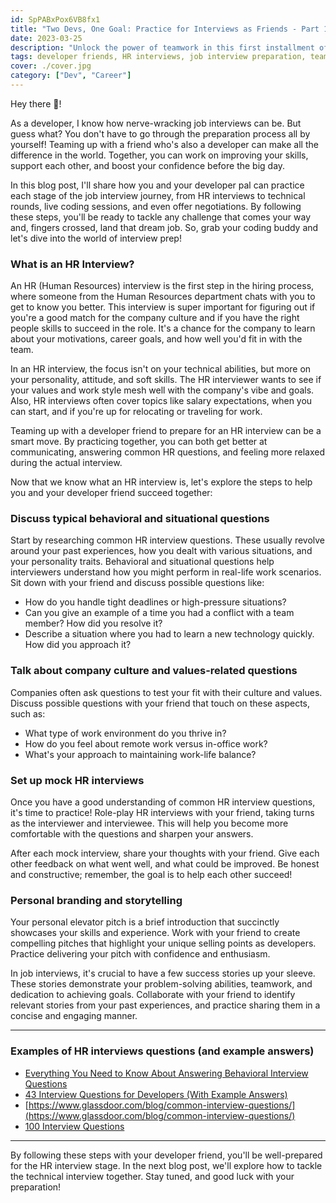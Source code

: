 ```yaml
---
id: SpPABxPox6VB8fx1
title: "Two Devs, One Goal: Practice for Interviews as Friends - Part 1: HR Interviews"
date: 2023-03-25
description: "Unlock the power of teamwork in this first installment of a four-part series, 'Two Devs, One Goal: Practice for Interviews as Friends.' Explore essential tips and strategies for acing HR interviews and embark on the journey to job interview success together."
tags: developer friends, HR interviews, job interview preparation, teamwork, collaboration, interview success, two devs one goal, interview practice, career development, communication skills
cover: ./cover.jpg
category: ["Dev", "Career"]
---
```


Hey there 👋!

As a developer, I know how nerve-wracking job interviews can be. But guess what? You don't have to go through the preparation process all by yourself! Teaming up with a friend who's also a developer can make all the difference in the world. Together, you can work on improving your skills, support each other, and boost your confidence before the big day.

In this blog post, I'll share how you and your developer pal can practice each stage of the job interview journey, from HR interviews to technical rounds, live coding sessions, and even offer negotiations. By following these steps, you'll be ready to tackle any challenge that comes your way and, fingers crossed, land that dream job. So, grab your coding buddy and let's dive into the world of interview prep!

### What is an HR Interview?

An HR (Human Resources) interview is the first step in the hiring process, where someone from the Human Resources department chats with you to get to know you better. This interview is super important for figuring out if you're a good match for the company culture and if you have the right people skills to succeed in the role. It's a chance for the company to learn about your motivations, career goals, and how well you'd fit in with the team.

In an HR interview, the focus isn't on your technical abilities, but more on your personality, attitude, and soft skills. The HR interviewer wants to see if your values and work style mesh well with the company's vibe and goals. Also, HR interviews often cover topics like salary expectations, when you can start, and if you're up for relocating or traveling for work.

Teaming up with a developer friend to prepare for an HR interview can be a smart move. By practicing together, you can both get better at communicating, answering common HR questions, and feeling more relaxed during the actual interview.

Now that we know what an HR interview is, let's explore the steps to help you and your developer friend succeed together:

### Discuss typical behavioral and situational questions

Start by researching common HR interview questions. These usually revolve around your past experiences, how you dealt with various situations, and your personality traits. Behavioral and situational questions help interviewers understand how you might perform in real-life work scenarios. Sit down with your friend and discuss possible questions like:

- How do you handle tight deadlines or high-pressure situations?
- Can you give an example of a time you had a conflict with a team member? How did you resolve it?
- Describe a situation where you had to learn a new technology quickly. How did you approach it?

### Talk about company culture and values-related questions

Companies often ask questions to test your fit with their culture and values. Discuss possible questions with your friend that touch on these aspects, such as:

- What type of work environment do you thrive in?
- How do you feel about remote work versus in-office work?
- What's your approach to maintaining work-life balance?

### Set up mock HR interviews

Once you have a good understanding of common HR interview questions, it's time to practice! Role-play HR interviews with your friend, taking turns as the interviewer and interviewee. This will help you become more comfortable with the questions and sharpen your answers.

After each mock interview, share your thoughts with your friend. Give each other feedback on what went well, and what could be improved. Be honest and constructive; remember, the goal is to help each other succeed!

### Personal branding and storytelling

Your personal elevator pitch is a brief introduction that succinctly showcases your skills and experience. Work with your friend to create compelling pitches that highlight your unique selling points as developers. Practice delivering your pitch with confidence and enthusiasm.

In job interviews, it's crucial to have a few success stories up your sleeve. These stories demonstrate your problem-solving abilities, teamwork, and dedication to achieving goals. Collaborate with your friend to identify relevant stories from your past experiences, and practice sharing them in a concise and engaging manner.

---

### Examples of HR interviews questions (and example answers)

- [Everything You Need to Know About Answering Behavioral Interview Questions](https://www.themuse.com/advice/30-behavioral-interview-questions-you-should-be-ready-to-answer)
- [43 Interview Questions for Developers (With Example Answers)](https://www.indeed.com/career-advice/interviewing/interview-questions-for-developers)
- [https://www.glassdoor.com/blog/common-interview-questions/](https://www.glassdoor.com/blog/common-interview-questions/)
- [100 Interview Questions](https://www.monster.com/career-advice/article/100-potential-interview-questions)

---

By following these steps with your developer friend, you'll be well-prepared for the HR interview stage. In the next blog post, we'll explore how to tackle the technical interview together. Stay tuned, and good luck with your preparation!

